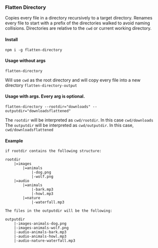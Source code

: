 ### Flatten Directory

Copies every file in a directory recursively to a target directory.
Renames every file to start with a prefix of the directories walked to avoid naming collisions.
Directories are relative to the `cwd` or current working directory.

#### Install
```
npm i -g flatten-directory
```

#### Usage without args
```
flatten-directory
```
Will use `cwd` as the root directory and will copy every file into a new directory `flatten-directory-output`

#### Usage with args. Every arg is optional.
```
flatten-directory --rootdir="downloads" --outputdir="downloadsflattened"
```
The `rootdir` will be interpreted as `cwd/rootdir`. In this case `cwd/downloads`
The `outputdir` will be interpreted as `cwd/outputdir`. In this case, `cwd/downloadsflattened`


#### Example
```
if rootdir contains the following structure:

rootdir
	|=images
		|=animals
			|-dog.png
			|-wolf.png
	|=audio
		|=animals
			|-bark.mp3
			|-howl.mp3
		|=nature
			|-waterfall.mp3

The files in the outputdir will be the following:

outputdir
	|-images-animals-dog.png
	|-images-animals-wolf.png
	|-audio-animals-bark.mp3
	|-audio-animals-howl.mp3
	|-audio-nature-waterfall.mp3
```
